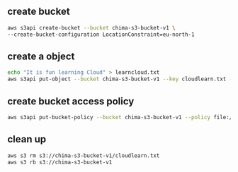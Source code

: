 ## create bucket

```sh
aws s3api create-bucket --bucket chima-s3-bucket-v1 \
--create-bucket-configuration LocationConstraint=eu-north-1
```

## create a object
```sh
echo "It is fun learning Cloud" > learncloud.txt
aws s3api put-object --bucket chima-s3-bucket-v1 --key cloudlearn.txt --body learncloud.txt
```

## create bucket access policy 
```sh
aws s3api put-bucket-policy --bucket chima-s3-bucket-v1 --policy file://policy.json
```

## clean up
```sh
aws s3 rm s3://chima-s3-bucket-v1/cloudlearn.txt
aws s3 rb s3://chima-s3-bucket-v1
```